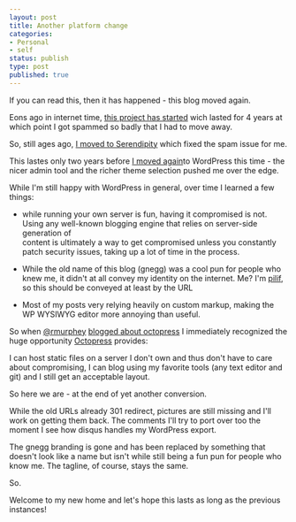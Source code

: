 ```yaml
---
layout: post
title: Another platform change
categories:
- Personal
- self
status: publish
type: post
published: true
---
```

If you can read this, then it has happened - this blog moved again.

Eons ago in internet time, [this project has started](/2002/11/welcome/) wich lasted for 4 years at which point I got spammed so badly that I had to move away.

So, still ages ago, [I moved to Serendipity](/2006/06/new-face-new-engine-new-everything/) which fixed the spam issue for me.

This lastes only two years before [I moved again](/2008/03/another-new-look/)to WordPress this time - the nicer admin tool and the richer theme selection pushed me over the edge.

While I'm still happy with WordPress in general, over time I learned a few things:

* while running your own server is fun, having it compromised is not. Using
  any well-known blogging engine that relies on server-side generation of  
  content is ultimately a way to get compromised unless you constantly patch 
  security issues, taking up a lot of time in the process.

* While the old name of this blog (gnegg) was a cool pun for people who knew
  me, it didn't at all convey my identity on the internet. Me? I'm
  [pilif](http://pilif.me), so this should be conveyed at least by the URL

* Most of my posts very relying heavily on custom markup, making the WP
  WYSIWYG editor more annoying than useful.
  
So when [@rmurphey](https://twitter.com/rmurphey) [blogged about octopress](http://rmurphey.com/blog/2011/07/25/switching-to-octopress/) I immediately recognized the huge opportunity [Octopress](http://octopress.org) provides:

I can host static files on a server I don't own and thus don't have to care about compromising, I can blog using my favorite tools (any text editor and git) and I still get an acceptable layout. 

So here we are - at the end of yet another conversion.

While the old URLs already 301 redirect, pictures are still missing and I'll work on getting them back. The comments I'll try to port over too the moment I see how disqus handles my WordPress export.

The gnegg branding is gone and has been replaced by something that doesn't look like a name but isn't while still being a fun pun for people who know me. The tagline, of course, stays the same.

So.

Welcome to my new home and let's hope this lasts as long as the previous instances!
